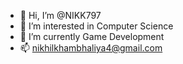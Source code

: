 - 👋 Hi, I’m @NIKK797
- 👀 I’m interested in Computer Science
- 🌱 I’m currently Game Development
- 📫 nikhilkhambhaliya4@gmail.com

<!---
NIKK797/NIKK797 is a ✨ special ✨ repository because its `README.md` (this file) appears on your GitHub profile.
You can click the Preview link to take a look at your changes.
--->
